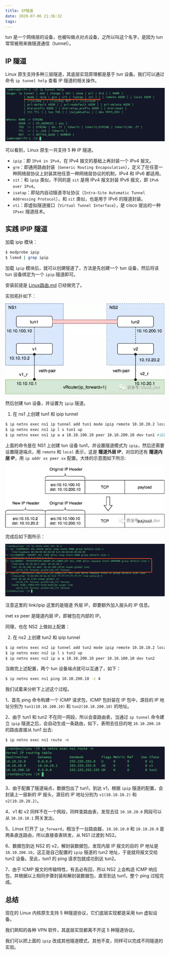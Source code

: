 ```yaml
---
title: IP隧道
date: 2020-07-06 21:36:32
tags:
---
```


 tun 是一个网络层的设备，也被叫做点对点设备，之所以叫这个名字，是因为 tun 常常被用来做隧道通信（tunnel）。

## IP 隧道

Linux 原生支持多种三层隧道，其底层实现原理都是基于 tun 设备。我们可以通过命令 `ip tunnel help` 查看 IP 隧道的相关操作。

![image-20200706213914643](../../resource/image-20200706213914643.png)

可以看到，Linux 原生一共支持 5 种 IP 隧道。

- `ipip`：即 `IPv4 in IPv4`，在 IPv4 报文的基础上再封装一个 IPv4 报文。
- `gre`：即通用路由封装（`Generic Routing Encapsulation`），定义了在任意一种网络层协议上封装其他任意一种网络层协议的机制，IPv4 和 IPv6 都适用。
- `sit`：和 `ipip` 类似，不同的是 `sit` 是用 IPv4 报文封装 IPv6 报文，即 `IPv6 over IPv4`。
- `isatap`：即站内自动隧道寻址协议（`Intra-Site Automatic Tunnel Addressing Protocol`），和 `sit` 类似，也是用于 IPv6 的隧道封装。
- `vti`：即虚拟隧道接口（`Virtual Tunnel Interface`），是 cisco 提出的一种 `IPsec` 隧道技术。



## 实践 IPIP 隧道

加载 ipip 模块：

```bash
$ modprobe ipip
$ lsmod | grep ipip
```

加载 `ipip` 模块后，就可以创建隧道了，方法是先创建一个 tun 设备，然后将该 tun 设备绑定为一个 `ipip` 隧道即可。

安装前提是  [Linux路由.md](Linux路由.md) 已经做完了。

实验拓扑如下：

![img](../../resource/431521-20190320132302980-826956388.png)



然后创建 tun 设备，并设置为 `ipip` 隧道。

 1) 在 ns1 上创建 tun1 和 ipip tunnel

```bash
$ ip netns exec ns1 ip tunnel add tun1 mode ipip remote 10.10.20.2 local 10.10.10.2
$ ip netns exec ns1 ip l s tun1 up 
$ ip netns exec ns1 ip a a 10.10.100.10 peer 10.10.200.10 dev tun1 #设置 IP 地址和对端的 IP 地址
```

上面的命令是在 NS1 上创建 tun 设备 tun1，并设置隧道模式为 `ipip`，然后还需要设置隧道端点，用 `remote` 和 `local` 表示，这是 **隧道外层 IP**，对应的还有 **隧道内层 IP**，用 `ip addr xx peer xx` 配置。大体的示意图如下所示:

![img](../../resource/431521-20190320132312263-1667789644.png)

完成后如下图所示：

![image-20200715191124120](../../resource/image-20200715191124120.png)

注意这里的 link/ipip 这里的是隧道 外层 IP，即要额外加入报头的 IP 信息。

inet xx peer 是隧道内层 IP，即被包在内部的 IP。



同理，也在 NS2 上做如上配置：

2) 在 ns2 上创建 tun2 和 ipip tunnel

```bash
$ ip netns exec ns2 ip tunnel add tun2 mode ipip remote 10.10.10.2 local 10.10.20.2
$ ip netns exec ns2 ip l s tun2 up
$ ip netns exec ns2 ip a a 10.10.200.10 peer 10.10.100.10 dev tun2
```

当做完上述配置，两个 tun 设备端点就可以互通了，如下：

```bash
$ ip netns exec ns1 ping 10.10.200.10 -c 4
```

我们试着来分析下上述这个过程。

1、首先 ping 命令构建一个 ICMP 请求包，ICMP 包封装在 IP 包中，源目的 IP 地址分别为 `tun1(10.10.100.10)` 和 `tun2(10.10.200.10)` 的地址。

2、由于 tun1 和 tun2 不在同一网段，所以会查路由表，当通过 `ip tunnel` 命令建立 `ipip` 隧道之后，会自动生成一条路由，如下，表明去往目的地 `10.10.200.10` 的路由直接从 tun1 出去:

```
$ ip netns exec ns1 route -n
```

![image-20200715191753999](../../resource/image-20200715191753999.png)

3、由于配置了隧道端点，数据包出了 tun1，到达 v1，根据 `ipip` 隧道的配置，会封装上一层新的 IP 报头，源目的 IP 地址分别为 `v1(10.10.10.2)` 和 `v2(10.10.20.2)`。

4、v1 和 v2 同样不在一个网段，同样查路由表，发现去往 `10.10.20.0` 网段可以从 `10.10.10.1` 网关发出。

5、Linux 打开了 `ip_forward`，相当于一台路由器，`10.10.10.0` 和 `10.10.20.0` 是两条直连路由，所以直接查表转发，从 NS1 过渡到 NS2。

6、数据包到达 NS2 的 v2，解封装数据包，发现内层 IP 报文的目的 IP 地址是 `10.10.200.10`，这正是自己配置的 `ipip` 隧道的 tun2 地址，于是就将报文交给 tun2 设备。至此，tun1 的 ping 请求包就成功到达 tun2。

7、由于 ICMP 报文的传输特性，有去必有回，所以 NS2 上会构造 ICMP 响应包，并根据以上相同步骤封装和解封装数据包，直至到达 tun1，整个 ping 过程完成。



## 总结

现在的 Linux 内核原生支持 5 种隧道协议，它们底层实现都是采用 tun 虚拟设备。

我们熟知的各种 VPN 软件，其底层实现都离不开这 5 种隧道协议。

我们可以把上面的 `ipip` 改成其他隧道模式，其他不变，同样可以完成不同隧道的实验。





















